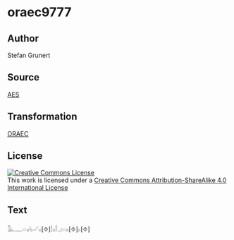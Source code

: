 # oraec9777

## Author

Stefan Grunert

## Source

[AES](https://github.com/simondschweitzer/aes)

## Transformation

[ORAEC](https://oraec.github.io/)

## License

<a rel="license" href="http://creativecommons.org/licenses/by-sa/4.0/"><img alt="Creative Commons License" style="border-width:0" src="https://i.creativecommons.org/l/by-sa/4.0/88x31.png" /></a><br />This work is licensed under a <a rel="license" href="http://creativecommons.org/licenses/by-sa/4.0/">Creative Commons Attribution-ShareAlike 4.0 International License</a>

## Text

𓅓𓊃𓏏𓏤𓏤𓂦𓏤𓏤[⯑]𓌀𓏤𓏤𓎛𓈎𓏏𓏤𓏤[⯑]𓏤𓏤[⯑]<br>
